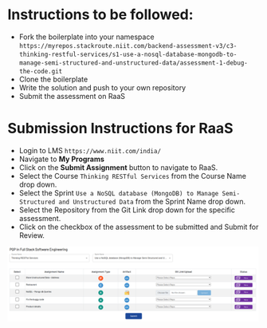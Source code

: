# Instructions to be followed:

- Fork the boilerplate into your namespace `https://myrepos.stackroute.niit.com/backend-assessment-v3/c3-thinking-restful-services/s1-use-a-nosql-database-mongodb-to-manage-semi-structured-and-unstructured-data/assessment-1-debug-the-code.git`
- Clone the boilerplate
- Write the solution and push to your own repository
- Submit the assessment on RaaS


# Submission Instructions for RaaS

- Login to LMS ```https://www.niit.com/india/```
- Navigate to **My Programs**
- Click on the **Submit Assignment** button to navigate to RaaS.
- Select the Course `Thinking RESTful Services` from the Course Name drop down.
- Select the Sprint  `Use a NoSQL database (MongoDB) to Manage Semi-Structured and Unstructured Data` from the Sprint Name drop down.
- Select the Repository from the Git Link drop down for the specific assessment.
- Click on the checkbox of the assessment to be submitted and Submit for Review.


![Alt text](image.png)